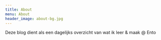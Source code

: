 ```yaml
---
title: About
menu: About
header_image: about-bg.jpg
---
```


Deze blog dient als een dagelijks overzicht van wat ik leer & maak @ Ento